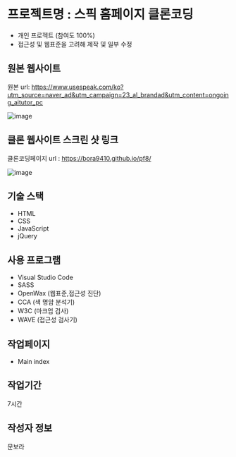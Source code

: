 # 프로젝트명 : 스픽 홈페이지 클론코딩
- 개인 프로젝트 (참여도 100%)
- 접근성 및 웹표준을 고려해 제작 및 일부 수정

## 원본 웹사이트
원본 url: https://www.usespeak.com/ko?utm_source=naver_ad&utm_campaign=23_al_brandad&utm_content=ongoing_aitutor_pc

![image](https://github.com/bora9410/pf8/assets/142555231/7efa0741-4b3f-46ec-82a2-5fb49a463b5b)


## 클론 웹사이트 스크린 샷 링크
클론코딩페이지 url : https://bora9410.github.io/pf8/

![image](https://github.com/bora9410/pf8/assets/142555231/91e0a065-dc10-451a-9ee0-45aecfb6ba93)


## 기술 스택
- HTML
- CSS
- JavaScript
- jQuery

## 사용 프로그램
- Visual Studio Code
- SASS
- OpenWax (웹표준,접근성 진단)
- CCA (색 명암 분석기)
- W3C (마크업 검사)
- WAVE (접근성 검사기)
  
## 작업페이지
- Main index
  
## 작업기간
7시간

## 작성자 정보
문보라
